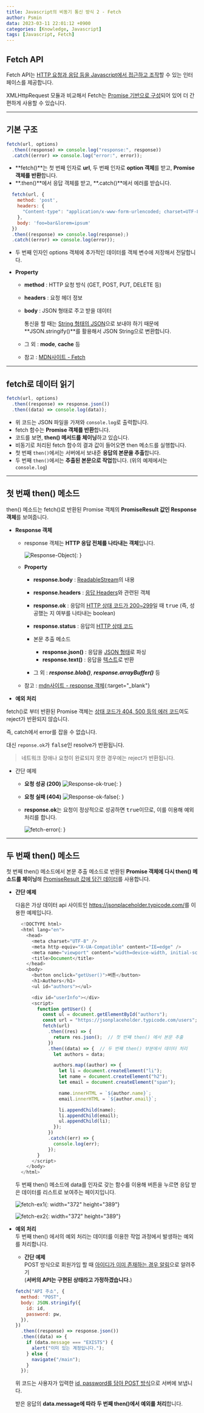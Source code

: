 ```yaml
---
title: Javascript의 비동기 통신 방식 2 - Fetch
author: Psmin
data: 2023-03-11 22:01:12 +0900
categories: [Knowledge, Javascript]
tags: [Javascript, Fetch]
---
```


## Fetch API

Fetch API는 <u>HTTP 요청과 응답 등을 Javascript에서 접근하고 조작</u>할 수 있는 인터페이스를 제공합니다.

XMLHttpRequest 모듈과 비교해서 Fetch는 <u>Promise 기반으로 구성</u>되어 있어 더 간편하게 사용할 수 있습니다.

---

## 기본 구조

```js
fetch(url, options)
  .then((response) => console.log("response:", response))
  .catch((error) => console.log("error:", error));
```

- **fetch()**는 첫 번째 인자로 **url**, 두 번째 인자로 **option 객체**를 받고, **Promise 객체를 반환**합니다.
- **.then()**에서 응답 객체를 받고, **.catch()**에서 에러를 받습니다.

```js
  fetch(url, {
    method: 'post',
    headers: {
      "Content-type": "application/x-www-form-urlencoded; charset=UTF-8"
    },
    body: 'foo=bar&lorem=ipsum'
  })
  .then((response) => console.log(response);)
  .catch((error) => console.log(error));
```

- 두 번째 인자인 options 객체에 추가적인 데이터를 객체 변수에 저장해서 전달합니다.
- **Property**

  - **method** : HTTP 요청 방식 (GET, POST, PUT, DELETE 등)
  - **headers** : 요청 헤더 정보
  - **body** : JSON 형태로 주고 받을 데이터

    통신을 할 때는 <u>String 형태의 JSON</u>으로 보내야 하기 때문에 **JSON.stringify()**를 활용해서 JSON String으로 변환합니다.

  - 그 외 : **mode**, **cache** 등
  - 참고 : [MDN사이트 - Fetch](https://developer.mozilla.org/en-US/docs/Web/API/fetch)

---

## fetch로 데이터 읽기

```js
fetch(url, options)
  .then((response) => response.json())
  .then((data) => console.log(data));
```

- 위 코드는 JSON 파일을 가져와 `console.log`로 출력합니다.
- fetch 함수는 **Promise 객체를 반환**합니다.
- 코드를 보면, **then() 메서드를 체이닝**하고 있습니다.
- 비동기로 처리된 fetch 함수의 결과 값이 들어오면 then 메소드를 실행합니다.
- 첫 번째 `then()`에서는 서버에서 보내준 **응답의 본문을 추출**합니다.
- 두 번째 `then()`에서는 **추출된 본문으로 작업**합니다. (위의 예제에서는 `console.log`)

---

## 첫 번째 then() 메소드

then() 메소드는 fetch()로 반환된 Promise 객체의 **PromiseResult 값인 Response 객체**를 보여줍니다.

- **Response 객체**

  - response 객체는 **HTTP 응답 전체를 나타내는 객체**입니다.

    ![Response-Object](/assets//img/response.png){: }

  - **Property**

    - **response.body** : <u>ReadableStream</u>의 내용
    - **response.headers** : <u>응답 Headers</u>와 관련된 객체
    - **response.ok** : 응답의 <u>HTTP 상태 코드가 200~299</u>일 때 <kbd>true</kbd> (즉, 성공했는 지 여부를 나타내는 boolean)
    - **response.status** : 응답의 <u>HTTP 상태 코드</u>
    - 본문 추출 메소드

      - **response.json()** : 응답을 <u>JSON 형태</u>로 파싱
      - **response.text()** : 응답을 <u>텍스트</u>로 반환

    - 그 외 : **_response.blob()_**, **_response.arrayBuffer()_** 등

  - 참고 : [mdn사이트 - response 객체](https://developer.mozilla.org/en-US/docs/Web/API/Response){:target="\_blank"}

- **예외 처리**

fetch()로 부터 반환된 Promise 객체는 <u>상태 코드가 404, 500 등의 에러 코드</u>여도 reject가 반환되지 않습니다.

즉, catch에서 error를 잡을 수 없습니다.

대신 `reponse.ok`가 <kbd>false</kbd>인 resolve가 반환됩니다.

> 네트워크 장애나 요청이 완료되지 못한 경우에는 reject가 반환됩니다.

- 간단 예제

  - **요청 성공 (200)**
    ![Response-ok-true](/assets//img/ok-true.png){: }

  - **요청 실패 (404)**
    ![Response-ok-false](/assets//img/ok-false.png){: }

  - **response.ok**는 요청이 정상적으로 성공하면 <kbd>true</kbd>이므로, 이를 이용해 예외 처리를 합니다.

    ![fetch-error](/assets//img/fetch-error.png){: }

---

## 두 번째 then() 메소드

첫 번째 then() 메소드에서 본문 추출 메소드로 반환된 **Promise 객체에 다시 then() 메소드를 체이닝**해 <u>PromiseResult 값에 담긴 데이터</u>를 사용합니다.

- **간단 예제**

  다음은 가상 데이터 api 사이트인 <https://jsonplaceholder.typicode.com/>를 이용한 예제입니다.

  ```js
    <!DOCTYPE html>
    <html lang="en">
      <head>
        <meta charset="UTF-8" />
        <meta http-equiv="X-UA-Compatible" content="IE=edge" />
        <meta name="viewport" content="width=device-width, initial-scale=1.0" />
        <title>Document</title>
      </head>
      <body>
        <button onclick="getUser()">버튼</button>
        <h1>Authors</h1>
        <ul id="authors"></ul>

        <div id="userInfo"></div>
        <script>
          function getUser() {
            const ul = document.getElementById("authors");
            const url = "https://jsonplaceholder.typicode.com/users";
            fetch(url)
              .then((res) => {
                return res.json();  // 첫 번쨰 then() 에서 본문 추출
              })
              .then((data) => {  // 두 번쨰 then() 부분에서 데이터 처리
                let authors = data;

                authors.map((author) => {
                  let li = document.createElement("li");
                  let name = document.createElement("h2");
                  let email = document.createElement("span");

                  name.innerHTML = `${author.name}`;
                  email.innerHTML = `${author.email}`;

                  li.appendChild(name);
                  li.appendChild(email);
                  ul.appendChild(li);
                });
              })
              .catch((err) => {
                console.log(err);
              });
          }
        </script>
      </body>
    </html>
  ```

  두 번째 then() 메소드에 data를 인자로 갖는 함수를 이용해 버튼을 누르면 응답 받은 데이터를 리스트로 보여주는 페이지입니다.

  ![fetch-ex1](/assets//img/ex1.png){: width="372" height="389"}

  ![fetch-ex2](/assets//img/ex2.png){: width="372" height="389"}

- **예외 처리**  
  두 번째 then() 에서의 예외 처리는 데이터를 이용한 작업 과정에서 발생하는 예외를 처리합니다.

  - **간단 예제**  
    POST 방식으로 회원가입 할 때 <u>아이디가 이미 존재하는 경우 알림</u>으로 알려주기  
    (**서버의 API는 구현된 상태라고 가정하겠습니다.**)

  ```js
  fetch("API 주소", {
    method: "POST",
    body: JSON.stringify({
      id: id,
      password: pw,
    }),
  })
    .then((response) => response.json())
    .then((data) => {
      if (data.message === "EXISTS") {
        alert("이미 있는 계정입니다.");
      } else {
        navigate("/main");
      }
    });
  ```

  위 코드는 사용자가 입력한 <u>id, password를 담아 POST 방식</u>으로 서버에 보냅니다.

  받은 응답의 **data.message에 따라 두 번째 then()에서 예외를 처리**합니다.

